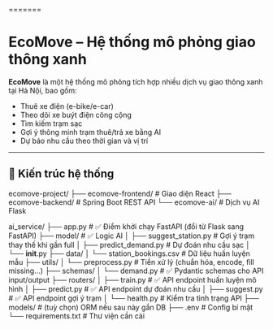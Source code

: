 =======
# EcoMove – Hệ thống mô phỏng giao thông xanh

**EcoMove** là một hệ thống mô phỏng tích hợp nhiều dịch vụ giao thông xanh tại Hà Nội, bao gồm:

- Thuê xe điện (e-bike/e-car)
- Theo dõi xe buýt điện công cộng
- Tìm kiếm trạm sạc
- Gợi ý thông minh trạm thuê/trả xe bằng AI
- Dự báo nhu cầu theo thời gian và vị trí

---

## 🚀 Kiến trúc hệ thống
ecomove-project/
├── ecomove-frontend/     # Giao diện React
├── ecomove-backend/      # Spring Boot REST API
└── ecomove-ai/           # Dịch vụ AI Flask

ai_service/
├── app.py                   # ✅ Điểm khởi chạy FastAPI (đổi từ Flask sang FastAPI)
├── model/                   # ✅ Logic AI
│   ├── suggest_station.py   # Gợi ý trạm thay thế khi gần full
│   ├── predict_demand.py    # Dự đoán nhu cầu sạc
│   └── __init__.py
├── data/
│   └── station_bookings.csv # Dữ liệu huấn luyện mẫu
├── utils/
│   └── preprocess.py        # Tiền xử lý (chuẩn hóa, encode, fill missing...)
├── schemas/
│   └── demand.py            # ✅ Pydantic schemas cho API input/output
├── routers/
│   ├── train.py             # ✅ API endpoint huấn luyện mô hình
│   ├── predict.py           # ✅ API endpoint dự đoán nhu cầu
│   ├── suggest.py           # ✅ API endpoint gợi ý trạm
│   └── health.py            # Kiểm tra tình trạng API
├── models/                  # (tuỳ chọn) ORM nếu sau này gắn DB
├── .env                     # Config bí mật
└── requirements.txt         # Thư viện cần cài